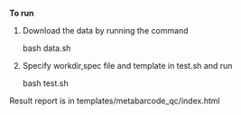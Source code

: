**To run**

1. Download the data by running the command  
  
    bash data.sh

2. Specify workdir,spec file and template in test.sh and run

   bash test.sh

Result report is in templates/metabarcode_qc/index.html

